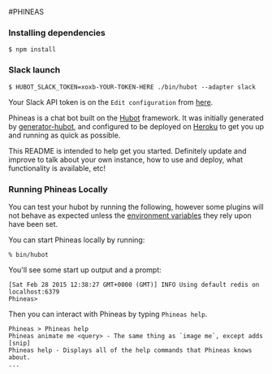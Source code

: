 #PHINEAS


### Installing dependencies
    $ npm install

### Slack launch

    $ HUBOT_SLACK_TOKEN=xoxb-YOUR-TOKEN-HERE ./bin/hubot --adapter slack

Your Slack API token is on the `Edit configuration` from <a href="https://fintech-hackaton.slack.com/apps/A0F7YS25R-bots"> here</a>.



Phineas is a chat bot built on the [Hubot][hubot] framework. It was
initially generated by [generator-hubot][generator-hubot], and configured to be
deployed on [Heroku][heroku] to get you up and running as quick as possible.

This README is intended to help get you started. Definitely update and improve
to talk about your own instance, how to use and deploy, what functionality is
available, etc!

[heroku]: http://www.heroku.com
[hubot]: http://hubot.github.com
[generator-hubot]: https://github.com/github/generator-hubot

### Running Phineas Locally

You can test your hubot by running the following, however some plugins will not
behave as expected unless the [environment variables](#configuration) they rely
upon have been set.

You can start Phineas locally by running:

    % bin/hubot

You'll see some start up output and a prompt:

    [Sat Feb 28 2015 12:38:27 GMT+0000 (GMT)] INFO Using default redis on localhost:6379
    Phineas>

Then you can interact with Phineas by typing `Phineas help`.

    Phineas > Phineas help
    Phineas animate me <query> - The same thing as `image me`, except adds [snip]
    Phineas help - Displays all of the help commands that Phineas knows about.
    ...
